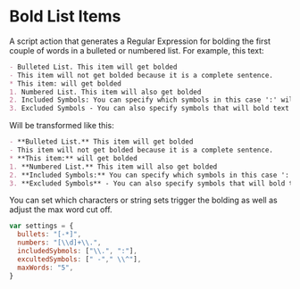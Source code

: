 # Bold List Items

A script action that generates a Regular Expression for bolding the first couple of words in a bulleted or numbered list. For example, this text:

```Markdown
- Bulleted List. This item will get bolded
- This item will not get bolded because it is a complete sentence.
* This item: will get bolded
1. Numbered List. This item will also get bolded
2. Included Symbols: You can specify which symbols in this case ':' will be bolded.
3. Excluded Symbols - You can also specify symbols that will bold text but not be bolded themselves, in this case ' -' triggers the bold formatting but does not change itself.
```

Will be transformed like this:

```Markdown
- **Bulleted List.** This item will get bolded
- This item will not get bolded because it is a complete sentence.
* **This item:** will get bolded
1. **Numbered List.** This item will also get bolded
2. **Included Symbols:** You can specify which symbols in this case ':' will be bolded.
3. **Excluded Symbols** - You can also specify symbols that will bold text but not be bolded themselves, in this case ' -' triggers the formatting change but is not included.
```

You can set which characters or string sets trigger the bolding as well as adjust the max word cut off.

```JavaScript
var settings = {
  bullets: "[-*]",
  numbers: "[\\d]+\\.",
  includedSybmols: ["\\.", ":"],
  excultedSymbols: [" -"," \\^"],
  maxWords: "5",
}
```
